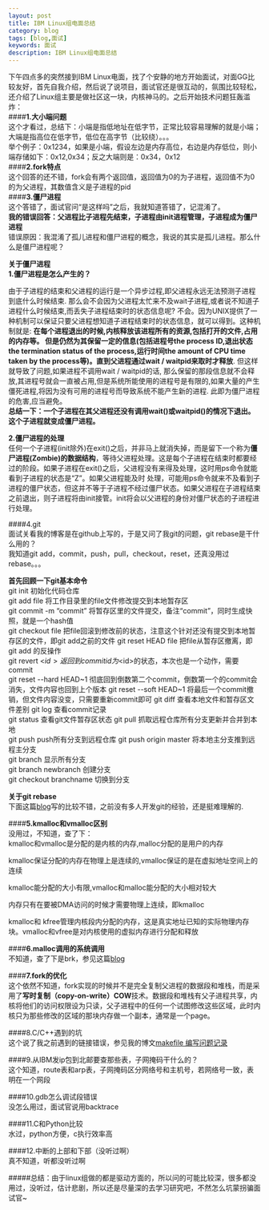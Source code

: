 ```yaml
---
layout: post
title: IBM Linux组电面总结
category: blog
tags: [blog,面试]
keywords: 面试
description: IBM Linux组电面总结
---
```


下午四点多的突然接到IBM Linux电面，找了个安静的地方开始面试，对面GG比较友好，首先自我介绍，然后说了说项目，面试官还是很互动的，氛围比较轻松，还介绍了Linux组主要是做社区这一块，内核神马的。之后开始技术问题狂轰滥炸：  
####**1.大小端问题**  
这个才看过，总结下：小端是指低地址在低字节，正常比较容易理解的就是小端；大端是指高位在低字节，低位在高字节（比较绕）。。。  
举个例子：0x1234，如果是小端，假设左边是内存高位，右边是内存低位，则小端存储如下：0x12,0x34；反之大端则是：0x34，0x12  
####**2.fork特点**  
这个回答的还不错，fork会有两个返回值，返回值为0的为子进程，返回值不为0的为父进程，其数值含义是子进程的pid  
####**3.僵尸进程**  
这个答错了，面试官问“是这样吗”之后，我就知道答错了，记混淆了。  
**我的错误回答：父进程比子进程先结束，子进程由init进程管理，子进程成为僵尸进程**  
错误原因：我混淆了孤儿进程和僵尸进程的概念，我说的其实是孤儿进程。那么什么是僵尸进程呢？  
  
**关于僵尸进程**  
**1.僵尸进程是怎么产生的？**  

由于子进程的结束和父进程的运行是一个异步过程,即父进程永远无法预测子进程到底什么时候结束. 那么会不会因为父进程太忙来不及wait子进程,或者说不知道子进程什么时候结束,而丢失子进程结束时的状态信息呢? 不会。因为UNIX提供了一种机制可以保证只要父进程想知道子进程结束时的状态信息，就可以得到。这种机制就是: **在每个进程退出的时候,内核释放该进程所有的资源,包括打开的文件,占用的内存等。 但是仍然为其保留一定的信息(包括进程号the process ID,退出状态the termination status of the process,运行时间the amount of CPU time taken by the process等)。直到父进程通过wait / waitpid来取时才释放**. 但这样就导致了问题,如果进程不调用wait / waitpid的话, 那么保留的那段信息就不会释放,其进程号就会一直被占用,但是系统所能使用的进程号是有限的,如果大量的产生僵死进程,将因为没有可用的进程号而导致系统不能产生新的进程. 此即为僵尸进程的危害,应当避免。  
**总结一下：一个子进程在其父进程还没有调用wait()或waitpid()的情况下退出。这个子进程就变成僵尸进程。**  

**2.僵尸进程的处理**  
任何一个子进程(init除外)在exit()之后，并非马上就消失掉，而是留下一个称为**僵尸进程(Zombie)的数据结构**，等待父进程处理。这是每个子进程在结束时都要经过的阶段。如果子进程在exit()之后，父进程没有来得及处理，这时用ps命令就能看到子进程的状态是“Z”。如果父进程能及时 处理，可能用ps命令就来不及看到子进程的僵尸状态，但这并不等于子进程不经过僵尸状态。如果父进程在子进程结束之前退出，则子进程将由init接管。init将会以父进程的身份对僵尸状态的子进程进行处理。  

####4.git  
面试关看我的博客是在github上写的，于是又问了我git的问题，git rebase是干什么用的？  
我知道git add，commit，push，pull，checkout，reset，还真没用过rebase。。。  
 
**首先回顾一下git基本命令**  
git init 初始化代码仓库  
git add file  将工作目录里的file文件修改提交到本地暂存区  
git commit -m “commit” 将暂存区里的文件提交，备注“commit”，同时生成快照，就是一个hash值  
git checkout file  把file回滚到修改前的状态，注意这个针对还没有提交到本地暂存区的文件，即git add之前的文件
git reset HEAD file  把file从暂存区撤离，即git add 的反操作  
git revert <$id>  返回到commit id为<$id>的状态，本次也是一个动作，需要commit  
git reset --hard HEAD~1  彻底回到倒数第二个commit，倒数第一个的commit会消失，文件内容也回到上个版本
git reset --soft HEAD~1  将最后一个commit撤销，但文件内容没变，只需要重新commit即可
git diff  查看本地文件和暂存区文件差别
git log   查看commit记录  
git status   查看git文件暂存区状态
git pull  抓取远程仓库所有分支更新并合并到本地  
git push  push所有分支到远程仓库
git push origin master  将本地主分支推到远程主分支  
git branch 显示所有分支  
git branch newbranch 创建分支  
git checkout branchname 切换到分支

**关于git rebase**  
下面这篇[blog](http://gitbook.liuhui998.com/4_2.html)写的比较不错，之前没有多人开发git的经验，还是挺难理解的.  

####**5.kmalloc和vmalloc区别**  
没用过，不知道，查了下：  
kmalloc和vmalloc是分配的是内核的内存,malloc分配的是用户的内存  

kmalloc保证分配的内存在物理上是连续的,vmalloc保证的是在虚拟地址空间上的连续  

kmalloc能分配的大小有限,vmalloc和malloc能分配的大小相对较大  

内存只有在要被DMA访问的时候才需要物理上连续，即kmalloc  

kmalloc和 kfree管理内核段内分配的内存，这是真实地址已知的实际物理内存块。vmalloc和vfree是对内核使用的虚拟内存进行分配和释放  

####**6.malloc调用的系统调用**  
不知道，查了下是brk，参见这篇[blog](http://edsionte.com/techblog/archives/4174)  

####**7.fork的优化**  
这个依然不知道，fork实现的时候并不是完全复制父进程的数据段和堆栈，而是采用了**写时复制（copy-on-write）COW**技术。数据段和堆栈有父子进程共享，内核将他们的访问权限设为只读，父子进程中的任何一个试图修改这些区域，此时内核只为那些修改的区域的那块内存做一个副本，通常是一个page。  

####8.C/C++遇到的坑  
这个说了我之前遇到的链接错误，参见我的博文[makefile 编写问题记录](http://tinyfisher.github.io/c/2012/11/23/makefile/)  

####9.从IBM发ip包到北邮要查那些表，子网掩码干什么的？  
这个知道，route表和arp表，子网掩码区分网络号和主机号，若网络号一致，表明在一个网段  

####10.gdb怎么调试段错误  
没怎么用过，面试官说用backtrace  

####11.C和Python比较  
水过，python方便，c执行效率高    

####12.中断的上部和下部（没听过啊）  
真不知道，听都没听过啊


#####总结：由于linux组做的都是驱动方面的，所以问的可能比较深，很多都没用过，没听过，估计悲剧，所以还是尽量深的去学习研究吧，不然怎么坑蒙拐骗面试官~



